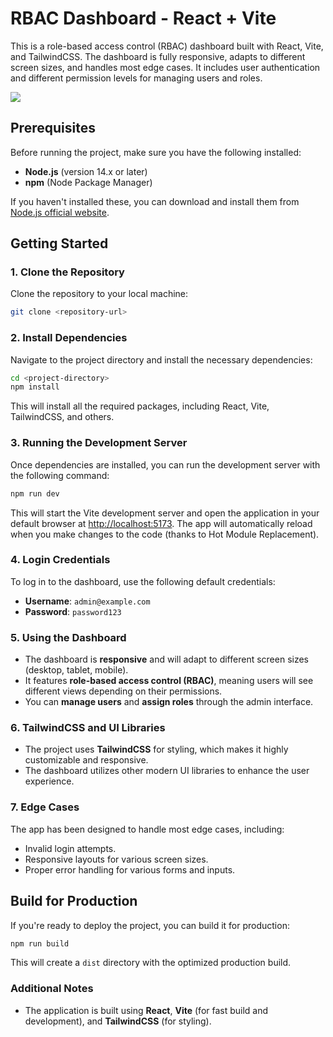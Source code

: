 # RBAC Dashboard - React + Vite

This is a role-based access control (RBAC) dashboard built with React, Vite, and TailwindCSS. The dashboard is fully responsive, adapts to different screen sizes, and handles most edge cases. It includes user authentication and different permission levels for managing users and roles.

<img src="https://skillicons.dev/icons?i=react,vite,tailwind" />

## Prerequisites

Before running the project, make sure you have the following installed:

- **Node.js** (version 14.x or later)
- **npm** (Node Package Manager)

If you haven't installed these, you can download and install them from [Node.js official website](https://nodejs.org/).

## Getting Started

### 1. Clone the Repository

Clone the repository to your local machine:

```bash
git clone <repository-url>
```

### 2. Install Dependencies

Navigate to the project directory and install the necessary dependencies:

```bash
cd <project-directory>
npm install
```

This will install all the required packages, including React, Vite, TailwindCSS, and others.

### 3. Running the Development Server

Once dependencies are installed, you can run the development server with the following command:

```bash
npm run dev
```

This will start the Vite development server and open the application in your default browser at [http://localhost:5173](http://localhost:5173). The app will automatically reload when you make changes to the code (thanks to Hot Module Replacement).

### 4. Login Credentials

To log in to the dashboard, use the following default credentials:

- **Username**: `admin@example.com`
- **Password**: `password123`

### 5. Using the Dashboard

- The dashboard is **responsive** and will adapt to different screen sizes (desktop, tablet, mobile).
- It features **role-based access control (RBAC)**, meaning users will see different views depending on their permissions.
- You can **manage users** and **assign roles** through the admin interface.

### 6. TailwindCSS and UI Libraries

- The project uses **TailwindCSS** for styling, which makes it highly customizable and responsive.
- The dashboard utilizes other modern UI libraries to enhance the user experience.

### 7. Edge Cases

The app has been designed to handle most edge cases, including:
- Invalid login attempts.
- Responsive layouts for various screen sizes.
- Proper error handling for various forms and inputs.

## Build for Production

If you're ready to deploy the project, you can build it for production:

```bash
npm run build
```

This will create a `dist` directory with the optimized production build.

### Additional Notes

- The application is built using **React**, **Vite** (for fast build and development), and **TailwindCSS** (for styling).
